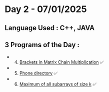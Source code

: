 # Day 2 - 07/01/2025
## Language Used : **C++**, **JAVA**
## 3 Programs of the Day :
   - 4. [Brackets in Matrix Chain Multiplication](https://www.geeksforgeeks.org/problems/brackets-in-matrix-chain-multiplication1024/1) ✅
   - 5. [Phone directory](https://www.geeksforgeeks.org/problems/phone-directory4628/1) ✅
   - 6. [Maximum of all subarrays of size k](https://www.geeksforgeeks.org/problems/maximum-of-all-subarrays-of-size-k3101/1) ✅
##
